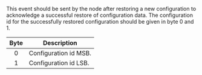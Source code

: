 This event should be sent by the node after restoring a new configuration to acknowledge a successful restore of configuration data. The configuration id for the successfully restored configuration should be given in byte 0 and 1.

 | Byte | Description | 
 | :----: | ----------- | 
 | 0    | Configuration id MSB. | 
 | 1    | Configuration id LSB. |

